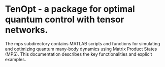# TenOpt - a package for optimal quantum control with tensor networks.
The mps subdirectory contains MATLAB scripts and functions for simulating and optimizing quantum many-body dynamics using Matrix Product States (MPS). This documentation describes the key functionalities and explicit examples.
